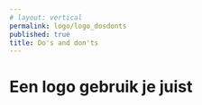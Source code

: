 ```yaml
---
# layout: vertical
permalink: logo/logo_dosdonts
published: true
title: Do's and don'ts
---
```


# Een logo gebruik je juist